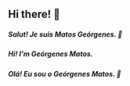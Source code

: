 ## Hi there! 👋
##### Salut! Je suis Matos Geórgenes. 💬
##### Hi! I'm Geórgenes Matos.
##### Olá! Eu sou o Geórgenes Matos. 💬

<!--
**matosgeorgenes/matosgeorgenes** is a ✨ _special_ ✨ repository because its `README.md` (this file) appears on your GitHub profile.

Here are some ideas to get you started:

- 🔭 I’m currently working on ...
- 🌱 I’m currently learning ...
- 👯 I’m looking to collaborate on ...
- 🤔 I’m looking for help with ...
- 💬 Ask me about ...
- 📫 How to reach me: ...
- 😄 Pronouns: ...
- ⚡ Fun fact: ...
-->
